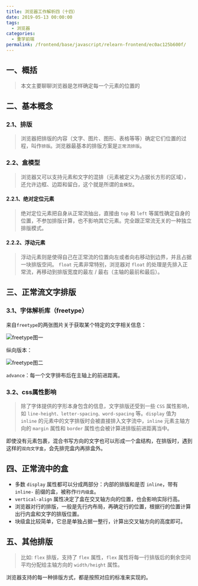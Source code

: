 ```yaml
---
title: 浏览器工作解析四（十四）
date: 2019-05-13 00:00:00
tags: 
  - 浏览器
categories: 
  - 重学前端
permalink: /frontend/base/javascript/relearn-frontend/ec0ac125b600f/
---
```


## 一、概括

> 本文主要聊聊浏览器是怎样确定每一个元素的位置的

## 二、基本概念

### 2.1、排版

> 浏览器把排版的内容（文字、图片、图形、表格等等）确定它们位置的过程，叫作`排版`。浏览器最基本的排版方案是`正常流排版`。

### 2.2、盒模型

> 浏览器又可以支持元素和文字的混排（元素被定义为占据长方形的区域），还允许边框、边距和留白，这个就是所谓的`盒模型`。

#### 2.2.1、绝对定位元素

> 绝对定位元素把自身从正常流抽出，直接由 `top` 和 `left` 等属性确定自身的位置，不参加排版计算，也不影响其它元素。完全跟正常流无关的一种独立排版模式。

#### 2.2.2、浮动元素

> 浮动元素则是使得自己在正常流的位置向左或者向右移动到边界，并且占据一块排版空间。 `float` 元素非常特别，浏览器对 `float` 的处理是先排入正常流，再移动到排版宽度的最左 / 最右（主轴的最前和最后）。

## 三、正常流文字排版

### 3.1、字体解析库（freetype）

来自`freetype`的两张图片关于获取某个特定的文字相关信息：

![freetype图一](https://static001.geekbang.org/resource/image/06/01/0619d38f00d539f7b6773e541ce6fa01.png)

纵向版本：

![freetype图二](https://static001.geekbang.org/resource/image/c3/96/c361c7ff3a11216c139ed462b9d5f196.png)

`advance`：每一个文字排布后在主轴上的前进距离。

### 3.2、css属性影响

> 除了字体提供的字形本身包含的信息，文字排版还受到一些 `CSS` 属性影响，如 `line-height、letter-spacing、word-spacing` 等。`display` 值为 `inline` 的元素中的文字排版时会被直接排入文字流中，`inline` 元素主轴方向的 `margin` 属性和 `border` 属性也会被计算进排版前进距离当中。

即使没有元素包裹，混合书写方向的文字也可以形成一个盒结构，在排版时，遇到这样的`双向文字盒`，会先排完盒内再排盒外。

## 四、正常流中的盒

- 多数 `display` 属性都可以分成两部分：内部的排版和是否 `inline`，带有 `inline-` 前缀的盒，被称作`行内级盒`。
- `vertical-align` 属性决定了盒在交叉轴方向的位置，也会影响实际行高。
- 浏览器对行的排版，一般是先行内布局，再确定行的位置，根据行的位置计算出行内盒和文字的排版位置。
- 块级盒比较简单，它总是单独占据一整行，计算出交叉轴方向的高度即可。

## 五、其他排版

> 比如: `flex` 排版，支持了 `flex` 属性，`flex` 属性将每一行排版后的剩余空间平均分配给主轴方向的 `width/height` 属性。

浏览器支持的每一种排版方式，都是按照对应的标准来实现的。
